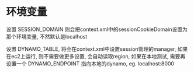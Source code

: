 # 环境变量

设置 SESSION_DOMAIN 则会把context.xml中的sessionCookieDomain设置为那个环境变量, 不然默认是localhost

设置 DYNAMO_TABLE, 将会在context.xml中设置session管理的manager, 如果在ec2上运行, 则不需要做更多设置, 会自动读取region, 如果在本地测试, 需要再设置一个 DYNAMO_ENDPOINT 指向本地的dynamo, eg. localhost:8000
